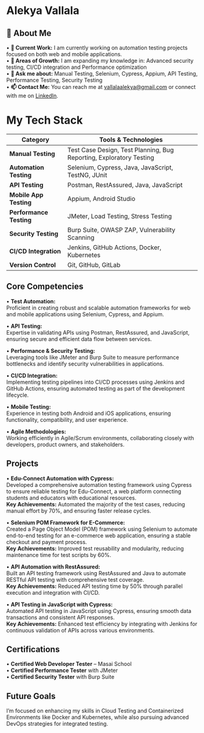 # Alekya Vallala

## 👋 About Me
• **🔭 Current Work:** I am currently working on automation testing projects focused on both web and mobile applications.  
• **🌱 Areas of Growth:** I am expanding my knowledge in: Advanced security testing, CI/CD integration and Performance optimization  
• **💬 Ask me about:**  Manual Testing, Selenium, Cypress, Appium, API Testing, Performance Testing, Security Testing  
• **📫 Contact Me:** You can reach me at [vallalaalekya@gmail.com](mailto:vallalaalekya@gmail.com) or connect with me on [LinkedIn](#).
# My Tech Stack

| **Category**                | **Tools & Technologies**                                   |
|-----------------------------|-----------------------------------------------------------|
| **Manual Testing**          | Test Case Design, Test Planning, Bug Reporting, Exploratory Testing |
| **Automation Testing**      | Selenium, Cypress, Java, JavaScript, TestNG, JUnit       |
| **API Testing**             | Postman, RestAssured, Java, JavaScript                    |
| **Mobile App Testing**      | Appium, Android Studio                                     |
| **Performance Testing**     | JMeter, Load Testing, Stress Testing                       |
| **Security Testing**        | Burp Suite, OWASP ZAP, Vulnerability Scanning             |
| **CI/CD Integration**       | Jenkins, GitHub Actions, Docker, Kubernetes               |
| **Version Control**         | Git, GitHub, GitLab                                       |
## Core Competencies

• **Test Automation:**  
  Proficient in creating robust and scalable automation frameworks for web and mobile applications using Selenium, Cypress, and Appium.

• **API Testing:**  
  Expertise in validating APIs using Postman, RestAssured, and JavaScript, ensuring secure and efficient data flow between services.

• **Performance & Security Testing:**  
  Leveraging tools like JMeter and Burp Suite to measure performance bottlenecks and identify security vulnerabilities in applications.

• **CI/CD Integration:**  
  Implementing testing pipelines into CI/CD processes using Jenkins and GitHub Actions, ensuring automated testing as part of the development lifecycle.

• **Mobile Testing:**  
  Experience in testing both Android and iOS applications, ensuring functionality, compatibility, and user experience.

• **Agile Methodologies:**  
  Working efficiently in Agile/Scrum environments, collaborating closely with developers, product owners, and stakeholders.
## Projects

• **Edu-Connect Automation with Cypress:**  
  Developed a comprehensive automation testing framework using Cypress to ensure reliable testing for Edu-Connect, a web platform connecting students and educators with educational resources.  
  **Key Achievements:** Automated the majority of the test cases, reducing manual effort by 70%, and ensuring faster release cycles.

• **Selenium POM Framework for E-Commerce:**  
  Created a Page Object Model (POM) framework using Selenium to automate end-to-end testing for an e-commerce web application, ensuring a stable checkout and payment process.  
  **Key Achievements:** Improved test reusability and modularity, reducing maintenance time for test scripts by 60%.

• **API Automation with RestAssured:**  
  Built an API testing framework using RestAssured and Java to automate RESTful API testing with comprehensive test coverage.  
  **Key Achievements:** Reduced API testing time by 50% through parallel execution and integration with CI/CD.

• **API Testing in JavaScript with Cypress:**  
  Automated API testing in JavaScript using Cypress, ensuring smooth data transactions and consistent API responses.  
  **Key Achievements:** Enhanced test efficiency by integrating with Jenkins for continuous validation of APIs across various environments.
## Certifications

• **Certified Web Developer Tester** – Masai School  
• **Certified Performance Tester** with JMeter  
• **Certified Security Tester** with Burp Suite  

## Future Goals

I’m focused on enhancing my skills in Cloud Testing and Containerized Environments like Docker and Kubernetes, while also pursuing advanced DevOps strategies for integrated testing.

